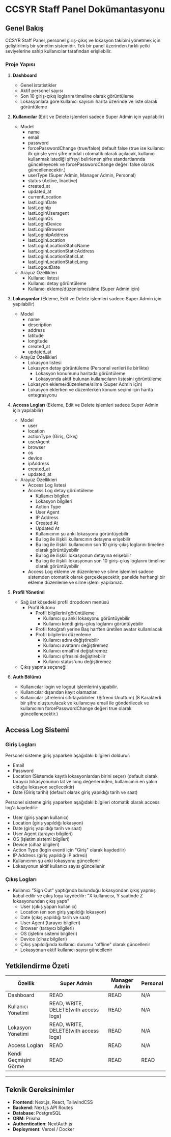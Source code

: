# CCSYR Staff Panel Dokümantasyonu

## Genel Bakış

CCSYR Staff Panel, personel giriş-çıkış ve lokasyon takibini yönetmek için geliştirilmiş bir yönetim sistemidir. Tek bir panel üzerinden farklı yetki seviyelerine sahip kullanıcılar tarafından erişilebilir.

### Proje Yapısı

1. **Dashboard**

   - Genel istatistikler
   - Aktif personel sayısı
   - Son 10 giriş-çıkış loglarını timeline olarak görüntüleme
   - Lokasyonlara göre kullanıcı sayısını harita üzerinde ve liste olarak görüntüleme

2. **Kullanıcılar** (Edit ve Delete işlemleri sadece Super Admin için yapılabilir)

   - Model
     - name
     - email
     - password
     - forcePasswordChange (true/false) default false (true ise kullanıcı ilk girişte yeni şifre modal ı otomatik olarak açılacak, kullanıcı kullanmak istediği şifreyi belirlenen şifre standartlarında güncelleyecek ve forcePasswordChange değeri false olarak güncellenecektir.)
     - userType (Super Admin, Manager Admin, Personal)
     - status (Active, Inactive)
     - created_at
     - updated_at
     - currentLocation
     - lastLoginDate
     - lastLoginIp
     - lastLoginUseragent
     - lastLoginOs
     - lastLoginDevice
     - lastLoginBrowser
     - lastLoginIpAddress
     - lastLoginLocation
     - lastLoginLocationStaticName
     - lastLoginLocationStaticAddress
     - lastLoginLocationStaticLat
     - lastLoginLocationStaticLong
     - lastLogoutDate
   - Arayüz Özellikleri
     - Kullanıcı listesi
     - Kullanıcı detay görüntüleme
     - Kullanıcı ekleme/düzenleme/silme (Super Admin için)

3. **Lokasyonlar** (Ekleme, Edit ve Delete işlemleri sadece Super Admin için yapılabilir)

   - Model
     - name
     - description
     - address
     - latitude
     - longitude
     - created_at
     - updated_at
   - Arayüz Özellikleri
     - Lokasyon listesi
     - Lokasyon detay görüntüleme (Personel verileri ile birlikte)
       - Lokasyon konumunu haritada görüntüleme
       - Lokasyonda aktif bulunan kullanıcıların listesini görüntüleme
     - Lokasyon ekleme/düzenleme/silme (Super Admin için)
     - Lokasyon eklerken ve düzenlerken konum seçimi için harita entegrasyonu

4. **Access Logları** (Ekleme, Edit ve Delete işlemleri sadece Super Admin için yapılabilir)

   - Model
     - user
     - location
     - actionType (Giriş, Çıkış)
     - userAgent
     - browser
     - os
     - device
     - ipAddress
     - created_at
     - updated_at
   - Arayüz Özellikleri
     - Access Log listesi
     - Access Log detay görüntüleme
       - Kullanıcı bilgileri
       - Lokasyon bilgileri
       - Action Type
       - User Agent
       - IP Address
       - Created At
       - Updated At
       - Kullanıcının şu anki lokasyonu görüntüyebilir
       - Bu log ile ilişkili kullanıcının detayına erişebilir
       - Bu log ile ilişkili kullanıcının son 10 giriş-çıkış loglarını timeline olarak görüntüyebilir
       - Bu log ile ilişkili lokasyonun detayına erişebilir
       - Bu log ile ilişkili lokasyonun son 10 giriş-çıkış loglarını timeline olarak görüntüyebilir
     - Access Log ekleme ve düzenleme ve silme işlemleri sadece sistemden otomatik olarak gerçekleşecektir, panelde herhangi bir ekleme düzenleme ve silme işlemi yapılamaz.

5. **Profil Yönetimi**

   - Sağ üst köşedeki profil dropdown menüsü
     - Profil Butonu
       - Profil bilgilerini görüntüleme
         - Kullanıcı şu anki lokasyonu görüntüyebilir
         - Kullanıcı kendi giriş-çıkış loglarını görüntüyebilir
       - Profil fotoğrafı yerine Baş harften üretilen avatar kullanılacak
       - Profil bilgilerini düzenleme
         - Kullanıcı adını değiştirebilir
         - Kullanıcı avatarını değiştiremez
         - Kullanıcı email'ini değiştiremez
         - Kullanıcı şifresini değiştirebilir
         - Kullancı status'unu değiştiremez
   - Çıkış yapma seçeneği

6. **Auth Bölümü**

   - Kullanıcılar login ve logout işlemlerini yapabilir.
   - Kullanıcılar dışarıdan kayıt olamazlar.
   - Kullanıcılar şifrelerini sıfırlayabilirler. (Şifremi Unuttum) (8 Karakterli bir şifre oluşturulacak ve kullanıcıya email ile gönderilecek ve kullanıcının forcePasswordChange değeri true olarak güncellenecektir.)

## Access Log Sistemi

### Giriş Logları

Personel sisteme giriş yaparken aşağıdaki bilgileri doldurur:

- Email
- Password
- Location (Sistemde kayıtlı lokasyonlardan birini seçer) (default olarak tarayıcı lokasyonunun lat ve long değerlerinden, kullanıcının en yakın olduğu lokasyon seçilecektir)
- Date (Giriş tarihi) (default olarak giriş yapıldığı tarih ve saat)

Personel sisteme giriş yaparken aşağıdaki bilgileri otomatik olarak access log'a kaydedilir:

- User (giriş yapan kullanıcı)
- Location (giriş yapıldığı lokasyon)
- Date (giriş yapıldığı tarih ve saat)
- User Agent (tarayıcı bilgileri)
- OS (işletim sistemi bilgileri)
- Device (cihaz bilgileri)
- Action Type (login eventi için "Giriş" olarak kaydedilir)
- IP Address (giriş yapıldığı IP adresi)
- Kullanıcının şu anki lokasyonu güncellenir
- Lokasyonun aktif kullanıcı sayısı güncellenir

### Çıkış Logları

- Kullanıcı "Sign Out" yaptığında bulunduğu lokasyondan çıkış yapmış kabul edilir ve çıkış logu kaydedilir: "X kullanıcısı, Y saatinde Z lokasyonundan çıkış yaptı"
  - User (çıkış yapan kullanıcı)
  - Location (en son giriş yapıldığı lokasyon)
  - Date (çıkış yapıldığı tarih ve saat)
  - User Agent (tarayıcı bilgileri)
  - Browser (tarayıcı bilgileri)
  - OS (işletim sistemi bilgileri)
  - Device (cihaz bilgileri)
  - Çıkış yapıldığında kullanıcı durumu "offline" olarak güncellenir
  - Lokasyonun aktif kullanıcı sayısı güncellenir

## Yetkilendirme Özeti

| Özellik               | Super Admin                           | Manager Admin | Personal |
| --------------------- | ------------------------------------- | ------------- | -------- |
| Dashboard             | READ                                  | READ          | N/A      |
| Kullanıcı Yönetimi    | READ, WRITE, DELETE(with access logs) | READ          | N/A      |
| Lokasyon Yönetimi     | READ, WRITE, DELETE(with access logs) | READ          | N/A      |
| Access Logları        | READ                                  | READ          | N/A      |
| Kendi Geçmişini Görme | READ                                  | READ          | READ     |

---

## Teknik Gereksinimler

- **Frontend**: Next.js, React, TailwindCSS
- **Backend**: Next.js API Routes
- **Database**: PostgreSQL
- **ORM**: Prisma
- **Authentication**: NextAuth.js
- **Deployment**: Vercel / Docker
